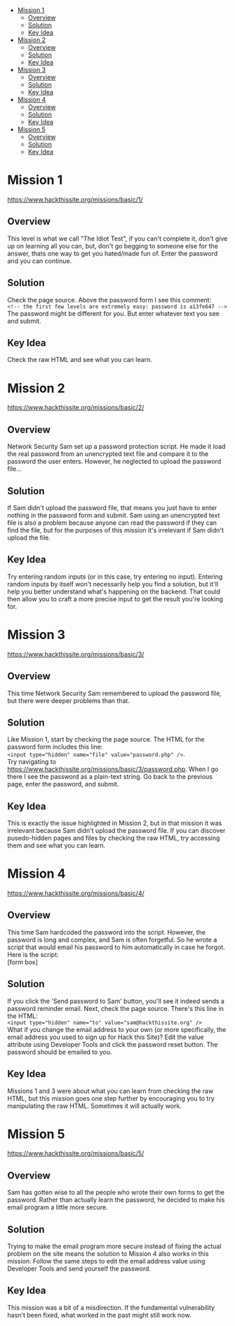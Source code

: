- [Mission 1](#mission-1)
  * [Overview](#overview)
  * [Solution](#solution)
  * [Key Idea](#key-idea)
- [Mission 2](#mission-2)
  * [Overview](#overview-1)
  * [Solution](#solution-1)
  * [Key Idea](#key-idea-1)
- [Mission 3](#mission-3)
  * [Overview](#overview-2)
  * [Solution](#solution-2)
  * [Key Idea](#key-idea-2)
- [Mission 4](#mission-4)
  * [Overview](#overview-3)
  * [Solution](#solution-3)
  * [Key Idea](#key-idea-3)
- [Mission 5](#mission-5)
  * [Overview](#overview-4)
  * [Solution](#solution-4)
  * [Key Idea](#key-idea-4)

# Mission 1
https://www.hackthissite.org/missions/basic/1/

## Overview
This level is what we call "The Idiot Test", if you can't complete it, don't give up on learning all you can, but, don't go begging to someone else for the answer, thats one way to get you hated/made fun of. Enter the password and you can continue.

## Solution
Check the page source. Above the password form I see this comment:  
`<!-- the first few levels are extremely easy: password is a13fe647 -->`  
The password might be different for you. But enter whatever text you see and submit.

## Key Idea
Check the raw HTML and see what you can learn.

# Mission 2
https://www.hackthissite.org/missions/basic/2/

## Overview
Network Security Sam set up a password protection script. He made it load the real password from an unencrypted text file and compare it to the password the user enters. However, he neglected to upload the password file...

## Solution
If Sam didn't upload the password file, that means you just have to enter nothing in the password form and submit. Sam using an unencrypted text file is also a problem because anyone can read the password if they can find the file, but for the purposes of this mission it's irrelevant if Sam didn't upload the file.

## Key Idea
Try entering random inputs (or in this case, try entering no input). Entering random inputs by itself won't necessarily help you find a solution, but it'll help you better understand what's happening on the backend. That could then allow you to craft a more precise input to get the result you're looking for.

# Mission 3
https://www.hackthissite.org/missions/basic/3/

## Overview
This time Network Security Sam remembered to upload the password file, but there were deeper problems than that.

## Solution
Like Mission 1, start by checking the page source. The HTML for the password form includes this line:  
`<input type="hidden" name="file" value="password.php" />`.  
Try navigating to https://www.hackthissite.org/missions/basic/3/password.php. When I go there I see the password as a plain-text string. Go back to the previous page, enter the password, and submit.

## Key Idea
This is exactly the issue highlighted in Mission 2, but in that mission it was irrelevant because Sam didn't upload the password file. If you can discover pusedo-hidden pages and files by checking the raw HTML, try accessing them and see what you can learn.

# Mission 4
https://www.hackthissite.org/missions/basic/4/

## Overview
This time Sam hardcoded the password into the script. However, the password is long and complex, and Sam is often forgetful. So he wrote a script that would email his password to him automatically in case he forgot. Here is the script:  
[form box]

## Solution
If you click the 'Send password to Sam' button, you'll see it indeed sends a password reminder email. Next, check the page source. There's this line in the HTML:  
`<input type="hidden" name="to" value="sam@hackthissite.org" />`  
What if you change the email address to your own (or more specifically, the email address you used to sign up for Hack this Site)? Edit the value attribute using Developer Tools and click the password reset button. The password should be emailed to you.

## Key Idea
Missions 1 and 3 were about what you can learn from checking the raw HTML, but this mission goes one step further by encouraging you to try manipulating the raw HTML. Sometimes it will actually work.

# Mission 5
https://www.hackthissite.org/missions/basic/5/

## Overview
Sam has gotten wise to all the people who wrote their own forms to get the password. Rather than actually learn the password, he decided to make his email program a little more secure.

## Solution
Trying to make the email program more secure instead of fixing the actual problem on the site means the solution to Mission 4 also works in this mission. Follow the same steps to edit the email address value using Developer Tools and send yourself the password.

## Key Idea
This mission was a bit of a misdirection. If the fundamental vulnerability hasn't been fixed, what worked in the past might still work now.